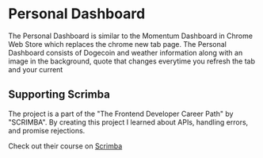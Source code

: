 # Personal Dashboard
The Personal Dashboard is similar to the Momentum Dashboard in Chrome Web Store which replaces the chrome new tab page. The Personal Dashboard consists of Dogecoin and weather information along with an image in the background, quote that changes everytime you refresh the tab and your current 

## Supporting Scrimba

The project is a part of the "The Frontend Developer Career Path" by "SCRIMBA". By creating this project I learned about APIs, handling errors, and promise rejections. 

Check out their course on [Scrimba](https://scrimba.com/)
